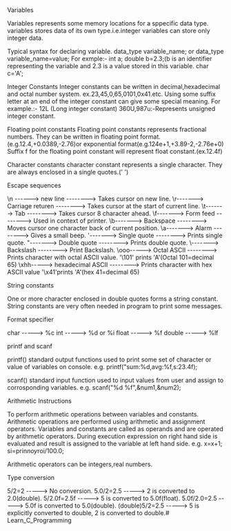 Variables

Variables represents some memory locations for a sppecific data type.
variables stores data of its own type.i.e.integer variables can store only integer data.

Typical syntax for declaring variable.
data_type variable_name; or data_type variable_name=value;
For exmple:-
int a;
double b=2.3;(b is an identifier representing the variable and 2.3 is a value stored in this variable.
char c='A';

Integer Constants
Integer constants can be written in decimal,hexadecimal and octal number system.
ex.23,45,0,65,0101,0x41.etc.
Using some suffix letter at an end of the integer constant can give some special meaning.
For example.:- 12L (Long integer constant)
360U,987u:-Represents unsigned integer constant.

Floating point constants
Floating point constants represents fractional numbers.
They can be written in floating point format.(e.g.12.4,+0.0389,-2.76)or exponential format(e.g.124e+1,+3.89-2,-2.76e+0)
Suffix f for the floating point constant will represent float constant.(ex.12.4f)

Character constants
character constant represents a single character.
They are always enclosed in a single quotes.(' ')

Escape sequences

\n ------> new line             --------> Takes cursor on new line.
\r-------> Carriage returen     --------> Takes cursor at the start of current line.
\t-------> Tab                  --------> Takes cursor 8 character ahead.
\f-------> Form feed            --------> Used in context of printer.
\b-------> Backspace            --------> Moves cursor one character back of current position.
\a-------> Alarm                --------> Gives a small beep.
\'-------> Single quote         --------> Prints single quote.
\"-------> Double quote         --------> Prints double quote.
\\-------> Backslash            --------> Print Backslash.
\ooo-----> Octal ASCII          --------> Prints character with octal ASCII value.
                                          '\101' prints 'A'(Octal 101=decimal 65)
\xhh-----> hexadecimal ASCII    --------> Prints character with hex ASCII value 
                                          '\x41'prints 'A'(hex 41=decimal 65)

String constants		

One or more character enclosed in double quotes forms a string constant.
String constants are very often needed in program to print some messages.

Format specifier	

char  -----> %c
int   -----> %d or %i
float -----> %f
double -----> %lf							  
										  
printf and scanf			

printf()
standard output functions used to print some set of character or value of variables on console.
e.g. printf("sum:%d,avg:%f,s:23.4f);

scanf()
standard input function used to input values from user and assign to corrosponding variables.
e.g. scanf("%d %f",&num1,&num2);


Arithmetic Instructions		

To perform arithmetic operations between variables and constants.
Arithmetic operations are performed using arithmetic and assignment operators.
Variables and constants are called as operands and are operated by arithmetic operators.
During execution expression on right hand side is evaluated and result is assigned to the variable at left hand side.
e.g. x=x+1;
     si=prin*noy*roi/100.0;
	 
Arithmetic operators can be integers,real numbers.

Type conversion		

5/2=2            -----> No conversion.
5.0/2=2.5        -----> 2 is converted to 2.0(double). 
5/2.0f=2.5f	     -----> 5 is converted to 5.0f(float).
5.0f/2.0=2.5     -----> 5.0f is converted to 5.0(double).
(double)5/2=2.5  -----> 5 is explicitly converted to double,
                        2 is converted to double.# Learn_C_Programming